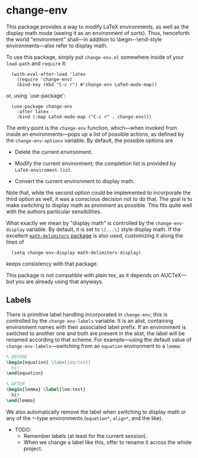 # change-env

This package provides a way to modify LaTeX environments, as well as the
display math mode (seeing it as an environment of sorts).  Thus,
henceforth the world "environment" shall—in addition to
\begin--\end-style environments—also refer to display math.

To use this package, simply put `change-env.el` somewhere inside of your
`load-path` and `require` it:

``` emacs-lisp
  (with-eval-after-load 'latex
    (require 'change-env)
    (bind-key (kbd "C-c r") #'change-env LaTeX-mode-map))
```

or, using `use-package':

``` emacs-lisp
  (use-package change-env
    :after latex
    :bind (:map LaTeX-mode-map ("C-c r" . change-env)))
```

The entry point is the `change-env` function, which—when invoked from
inside an environments—pops up a list of possible actions, as defined by
the `change-env-options` variable.  By default, the possible options are

  - Delete the current environment.

  - Modify the current environment; the completion list is provided by
    `LaTeX-enviroment-list`.

  - Convert the current environment to display math.

Note that, while the second option could be implemented to incorporate
the third option as well, it was a conscious decision not to do that.
The goal is to make switching to display math as prominent as possible.
This fits quite well with the authors particular sensibilities.

What exactly we mean by "display math" is controlled by the
`change-env-display` variable.  By default, it is set to `\[...\]` style
display math.  If the excellent [`math-delimiters` package] is also
used, customizing it along the lines of

``` emacs-lisp
  (setq change-env-display math-delimiters-display)
```

keeps consistency with that package.

This package is not compatible with plain tex, as it depends on
AUCTeX—but you are already using that anyways.

[`math-delimiters` package]: https://github.com/oantolin/math-delimiters

## Labels

There is primitive label handling incorporated in `change-env`; this is
controlled by the `change-env-labels` variable.  It is an alist,
containing environment names with their associated label prefix.  If an
environment is switched to another one and both are present in the
alist, the label will be renamed according to that scheme.  For
example—using the default value of `change-env-labels`—switching from an
`equation` environment to a `lemma`:

``` tex
% BEFORE
\begin{equation} \label{eq:test}
  hi!
\end{equation}

% AFTER
\begin{lemma} \label{lem:test}
  hi!
\end{lemma}
```

We also automatically remove the label when switching to display math or
any of the `*`-type environments (`equation*`, `align*`, and the like).

+ TODO:
  + Remember labels (at least for the current session).
  + When we change a label like this, offer to rename it across the
    whole project.
